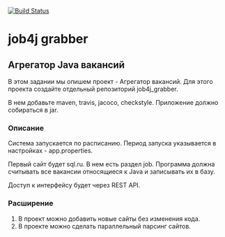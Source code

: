 [![Build Status](https://travis-ci.com/velesov7493/job4j_grabber.svg?branch=dev)](https://travis-ci.com/velesov7493/job4j_grabber)
# job4j grabber #
## Агрегатор Java вакансий ##

В этом задании мы опишем проект - Агрегатор вакансий.
Для этого проекта создайте отдельный репозиторий job4j_grabber.

В нем добавьте maven, travis, jacoco, checkstyle.
Приложение должно собираться в jar.

### Описание ###

Система запускается по расписанию. Период запуска указывается в настройках - app.properties.

Первый сайт будет sql.ru. В нем есть раздел job. Программа должна считывать все вакансии относящиеся к Java и записывать их в базу.

Доступ к интерфейсу будет через REST API.

### Расширение ###

1. В проект можно добавить новые сайты без изменения кода.
2. В проекте можно сделать параллельный парсинг сайтов.